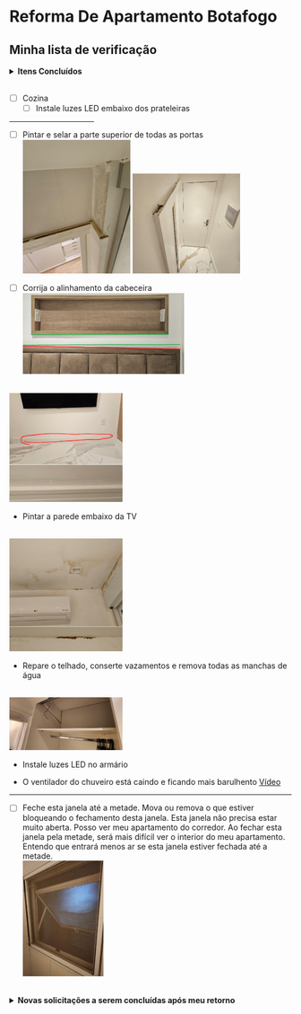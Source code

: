 # Reforma De Apartamento Botafogo

## Minha lista de verificação

<details>
  <summary><b>Itens Concluídos</b></summary>

- [x] Marceneiro
  - [x] Corrija a oscilação na mesa de trabalho personalizada
  - [x] Porta da Frente
    - [x] Corrigir imperfeições
    - [x] Verniz entre madeira ripada
  - [x] Cria uma mesa de centro personalizada

</details><br>


- [ ] Cozina
  - [ ] Instale luzes LED embaixo dos prateleiras

<hr width="30%">

- [ ] Pintar e selar a parte superior de todas as portas
  <br><img src=fotos/Screenshot_20231021_171039_Gallery.jpg height=40% width=40%>
      <img src=fotos/Screenshot_20231021_171051_Gallery.jpg height=40% width=40%>

- [ ] Corrija o alinhamento da cabeceira
<br><img src=fotos/Correct_Headboard_alignment.jpg height=60% width=60%>

<br><img src=fotos/IMG_20231024_113100.jpg height=40% width=40%><br>
- Pintar a parede embaixo da TV

<br><img src=fotos/IMG_20231023_053952.jpg height=40% width=40%><br>
- Repare o telhado, conserte vazamentos e remova todas as manchas de água

<br><img src=fotos/20231024_153802.jpg height=40% width=40%>
- Instale luzes LED no armário

- O ventilador do chuveiro está caindo e ficando mais barulhento
<a href="fotos/20231024_193611.mp4">Vídeo</a>

----

- [ ] Feche esta janela até a metade. Mova ou remova o que estiver bloqueando o fechamento desta janela. Esta janela não precisa estar muito aberta. Posso ver meu apartamento do corredor. Ao fechar esta janela pela metade, será mais difícil ver o interior do meu apartamento. Entendo que entrará menos ar se esta janela estiver fechada até a metade.
<br><img src=fotos/CloseWindow.jpg height=30% width=30%><br><br>

<details>
  <summary><b>Novas solicitações a serem concluídas após meu retorno</summary></b></summary>

- [ ] Conclua o espaço atrás da grade no espaço de rastejamento, incluindo a instalação do terceiro plugue dos EUA dentro

</details>
